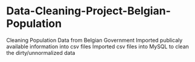 # Data-Cleaning-Project-Belgian-Population
Cleaning Population Data  from Belgian Government
Imported publicaly available information into csv files
Imported csv files into MySQL to clean the dirty/unnormalized data
